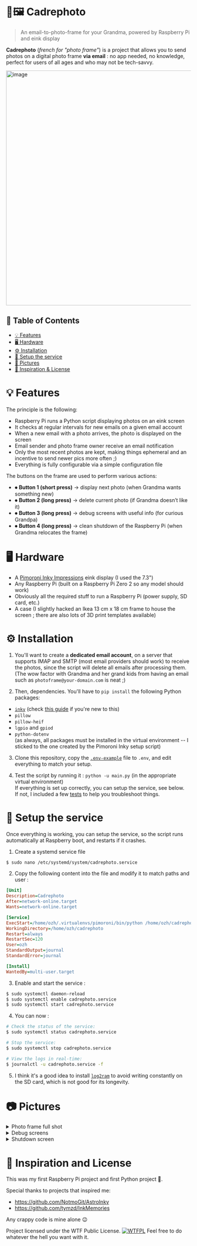 # 🔌🖼️ Cadrephoto
> An email-to-photo-frame for your Grandma, powered by Raspberry Pi and eink display<br/>

**Cadrephoto** (_french for "photo frame"_) is a project that allows you to send photos
on a digital photo frame **via email** : no app needed, no knowledge, perfect for users
of all ages and who may not be tech-savvy.

<img width="1280" height="640" alt="image" src="https://github.com/user-attachments/assets/a1295404-95e5-44e1-a95a-6fe6610597b7" />

## 📑 Table of Contents
- [💡 Features](#-features)
- [🖥️ Hardware](#-hardware)
- [⚙️ Installation](#-installation)
- [🧩 Setup the service](#-setup-the-service)
- [📸 Pictures](#-pictures)
- [📝 Inspiration & License](#-inspiration-and-license)
 
# 💡 Features

The principle is the following:

- Raspberry Pi runs a Python script displaying photos on an eink screen
- It checks at regular intervals for new emails on a given email account
- When a new email with a photo arrives, the photo is displayed on the screen
- Email sender and photo frame owner receive an email notification
- Only the most recent photos are kept, making things ephemeral and an incentive to send newer pics more often ;)
- Everything is fully configurable via a simple configuration file

The buttons on the frame are used to perform various actions:

- ⏺ **Button 1 (short press)** → display next photo (when Grandma wants something new)
- ⏺ **Button 2 (long press)** → delete current photo (if Grandma doesn’t like it)
- ⏺ **Button 3 (long press)** → debug screens with useful info (for curious Grandpa)
- ⏺ **Button 4 (long press)** → clean shutdown of the Raspberry Pi (when Grandma relocates the frame)

# 🖥️ Hardware

- A [Pimoroni Inky Impressions](https://shop.pimoroni.com/products/inky-impression-7-3) eink display (I used the 7.3")
- Any Raspberry Pi (built on a Raspberry Pi Zero 2 so any model should work)
- Obviously all the required stuff to run a Raspberry Pi (power supply, SD card, etc.)
- A case (I slightly hacked an Ikea 13 cm x 18 cm frame to house the screen ; there are also lots of 3D print templates available)

# ⚙️ Installation

1. You'll want to create a **dedicated email account**, on a server that supports IMAP
and SMTP (most email providers should work) to receive the photos, since the script
will delete all emails after processing them.
<br/>(The wow factor with Grandma and her grand kids from having an email such as `photoframe@your-domain.com` is neat ;)


2. Then, dependencies. You'll have to `pip install` the following Python packages:

* [`inky`](https://github.com/pimoroni/inky) (check [this guide](https://learn.pimoroni.com/article/getting-started-with-inky-impression) if you're new to this)
* `pillow`
* `pillow-heif`
* `lgpio` and `gpiod`
* `python-dotenv`
<br/>(as always, all packages must be installed in the virtual environment -- I sticked to the
one created by the Pimoroni Inky setup script)

3. Clone this repository, copy the [`.env-example`](https://github.com/ozh/cadrephoto/blob/master/.env-example) file to `.env`, and edit everything
to match your setup.


4. Test the script by running it : `python -u main.py` (in the appropriate virtual environment)<br/>
If everything is set up correctly, you can setup the service, see below.<br/>
If not, I included a few [tests](https://github.com/ozh/cadrephoto/blob/master/tests/) to help you troubleshoot things.


# 🧩 Setup the service

Once everything is working, you can setup the service, so the script runs automatically
at Raspberry boot, and restarts if it crashes.

1. Create a systemd service file 

```bash
$ sudo nano /etc/systemd/system/cadrephoto.service
```

2. Copy the following content into the file and modify it to match paths and user :
```ini
[Unit]
Description=Cadrephoto
After=network-online.target
Wants=network-online.target

[Service]
ExecStart=/home/ozh/.virtualenvs/pimoroni/bin/python /home/ozh/cadrephoto/app.py
WorkingDirectory=/home/ozh/cadrephoto
Restart=always
RestartSec=120
User=ozh
StandardOutput=journal
StandardError=journal

[Install]
WantedBy=multi-user.target
```

3. Enable and start the service :
```bash
$ sudo systemctl daemon-reload
$ sudo systemctl enable cadrephoto.service
$ sudo systemctl start cadrephoto.service
```

4. You can now :
```bash
# Check the status of the service:
$ sudo systemctl status cadrephoto.service

# Stop the service:
$ sudo systemctl stop cadrephoto.service

# View the logs in real-time:
$ journalctl -u cadrephoto.service -f
```

5. I think it's a good idea to install [`log2ram`](https://github.com/azlux/log2ram) to avoid writing constantly on the
SD card, which is not good for its longevity.

# 📷 Pictures

<details>
  <summary>Photo frame full shot</summary>
  
  ![20250818_183325](https://github.com/user-attachments/assets/45d28f79-7cd3-46d4-94b0-2435c51b2b06)
  
  Button A displays next photo. Button B deletes current photo.
</details>

<details>
  <summary>Debug screens</summary>

  Long Press on Button C displays a debug screen with various info, then another screen with the application log

  ![20250818_162448](https://github.com/user-attachments/assets/d0e69d0f-2d7c-48fb-bb32-1a7a159c9a07)
  
</details>

<details>
  <summary>Shutdown screen</summary>
  
  ![20250818_172115](https://github.com/user-attachments/assets/2e69535d-47e5-4088-8454-aea31b040409)
  
  (Customisable message like everything in the project)
</details>




# 📝 Inspiration and License

This was my first Raspberry Pi project and first Python project 🎉.

Special thanks to projects that inspired me:
* https://github.com/NotmoGit/AstroInky
* https://github.com/tymzd/InkMemories

Any crappy code is mine alone 😉

Project licensed under the WTF Public License. [![WTFPL](https://www.wtfpl.net/wp-content/uploads/2012/12/wtfpl-badge-4.png)](http://www.wtfpl.net/about/)
Feel free to do whatever the hell you want with it.
